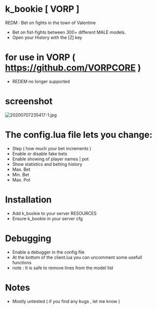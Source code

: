 # k_bookie [ VORP ]
REDM : Bet on fights in the town of Valentine
- Bet on fist-fights between 300+ different MALE models.
- Open your History with the [Z] key 

# for use in VORP ( https://github.com/VORPCORE ) 
- REDEM no longer supported

# screenshot
![20200707235417-1.jpg](https://i.postimg.cc/SxX0nxCn/20200707235417-1.jpg)

# The config.lua file lets you change:
- Step ( how much your bet increments )
- Enable or disable fake bets
- Enable showing of player names | pot
- Show statistics and betting history
- Max. Bet
- Min. Bet
- Max. Pot

# Installation
- Add k_bookie to your server RESOURCES
- Ensure k_bookie in your server cfg

# Debugging
- Enable a debugger in the config file
- At the bottom of the client.lua you can uncomment some usefull functions
- note : It is safe to remove lines from the model list

# Notes
- Mostly untested ( if you find any bugs , let me know )
